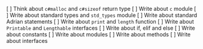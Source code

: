 [ ] Think about `c#malloc` and `c#sizeof` return type
[ ] Write about `c` module
[ ] Write about standard types and `std_types` module
[ ] Write about standard Adrian statements
[ ] Write about `print` and `length` function
[ ] Write about `Printable` and `Lengthable` interfaces
[ ] Write about if, elif and else
[ ] Write about constants
[ ] Write about modules
[ ] Write about methods
[ ] Write about interfaces